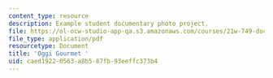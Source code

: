```yaml
---
content_type: resource
description: Example student documentary photo project.
file: https://ol-ocw-studio-app-qa.s3.amazonaws.com/courses/21w-749-documentary-photography-and-photojournalism-still-images-of-a-world-in-motion-spring-2016/caed19220563a8b587fb93eeffc373b4_MIT21W_749S16_OggiGourmet.pdf
file_type: application/pdf
resourcetype: Document
title: 'Oggi Gourmet '
uid: caed1922-0563-a8b5-87fb-93eeffc373b4
---
```

